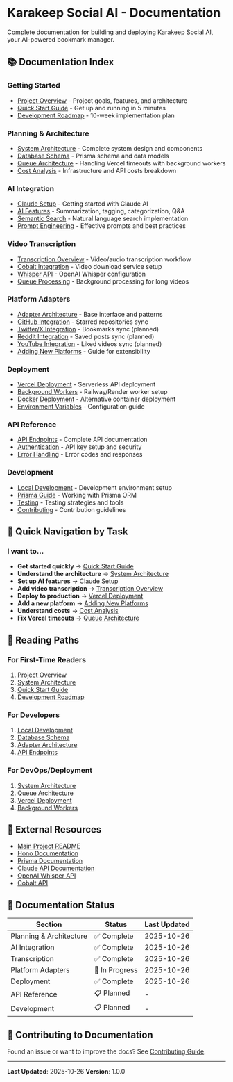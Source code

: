 # Karakeep Social AI - Documentation

Complete documentation for building and deploying Karakeep Social AI, your AI-powered bookmark manager.

## 📚 Documentation Index

### Getting Started
- [Project Overview](./planning/overview.md) - Project goals, features, and architecture
- [Quick Start Guide](./planning/quick-start.md) - Get up and running in 5 minutes
- [Development Roadmap](./planning/roadmap.md) - 10-week implementation plan

### Planning & Architecture
- [System Architecture](./architecture/system-design.md) - Complete system design and components
- [Database Schema](./architecture/database-schema.md) - Prisma schema and data models
- [Queue Architecture](./architecture/queue-system.md) - Handling Vercel timeouts with background workers
- [Cost Analysis](./planning/cost-analysis.md) - Infrastructure and API costs breakdown

### AI Integration
- [Claude Setup](./ai/claude-setup.md) - Getting started with Claude AI
- [AI Features](./ai/features.md) - Summarization, tagging, categorization, Q&A
- [Semantic Search](./ai/semantic-search.md) - Natural language search implementation
- [Prompt Engineering](./ai/prompt-engineering.md) - Effective prompts and best practices

### Video Transcription
- [Transcription Overview](./transcription/overview.md) - Video/audio transcription workflow
- [Cobalt Integration](./transcription/cobalt-setup.md) - Video download service setup
- [Whisper API](./transcription/whisper-setup.md) - OpenAI Whisper configuration
- [Queue Processing](./transcription/queue-processing.md) - Background processing for long videos

### Platform Adapters
- [Adapter Architecture](./platforms/adapter-architecture.md) - Base interface and patterns
- [GitHub Integration](./platforms/github.md) - Starred repositories sync
- [Twitter/X Integration](./platforms/twitter.md) - Bookmarks sync (planned)
- [Reddit Integration](./platforms/reddit.md) - Saved posts sync (planned)
- [YouTube Integration](./platforms/youtube.md) - Liked videos sync (planned)
- [Adding New Platforms](./platforms/adding-platforms.md) - Guide for extensibility

### Deployment
- [Vercel Deployment](./deployment/vercel.md) - Serverless API deployment
- [Background Workers](./deployment/workers.md) - Railway/Render worker setup
- [Docker Deployment](./deployment/docker.md) - Alternative container deployment
- [Environment Variables](./deployment/environment.md) - Configuration guide

### API Reference
- [API Endpoints](./api/endpoints.md) - Complete API documentation
- [Authentication](./api/authentication.md) - API key setup and security
- [Error Handling](./api/error-handling.md) - Error codes and responses

### Development
- [Local Development](./development/local-setup.md) - Development environment setup
- [Prisma Guide](./development/prisma.md) - Working with Prisma ORM
- [Testing](./development/testing.md) - Testing strategies and tools
- [Contributing](./development/contributing.md) - Contribution guidelines

## 🎯 Quick Navigation by Task

### I want to...
- **Get started quickly** → [Quick Start Guide](./planning/quick-start.md)
- **Understand the architecture** → [System Architecture](./architecture/system-design.md)
- **Set up AI features** → [Claude Setup](./ai/claude-setup.md)
- **Add video transcription** → [Transcription Overview](./transcription/overview.md)
- **Deploy to production** → [Vercel Deployment](./deployment/vercel.md)
- **Add a new platform** → [Adding New Platforms](./platforms/adding-platforms.md)
- **Understand costs** → [Cost Analysis](./planning/cost-analysis.md)
- **Fix Vercel timeouts** → [Queue Architecture](./architecture/queue-system.md)

## 📖 Reading Paths

### For First-Time Readers
1. [Project Overview](./planning/overview.md)
2. [System Architecture](./architecture/system-design.md)
3. [Quick Start Guide](./planning/quick-start.md)
4. [Development Roadmap](./planning/roadmap.md)

### For Developers
1. [Local Development](./development/local-setup.md)
2. [Database Schema](./architecture/database-schema.md)
3. [Adapter Architecture](./platforms/adapter-architecture.md)
4. [API Endpoints](./api/endpoints.md)

### For DevOps/Deployment
1. [System Architecture](./architecture/system-design.md)
2. [Queue Architecture](./architecture/queue-system.md)
3. [Vercel Deployment](./deployment/vercel.md)
4. [Background Workers](./deployment/workers.md)

## 🔗 External Resources

- [Main Project README](../README.md)
- [Hono Documentation](https://hono.dev/)
- [Prisma Documentation](https://www.prisma.io/docs)
- [Claude API Documentation](https://docs.anthropic.com/)
- [OpenAI Whisper API](https://platform.openai.com/docs/guides/speech-to-text)
- [Cobalt API](https://github.com/imputnet/cobalt)

## 📝 Documentation Status

| Section | Status | Last Updated |
|---------|--------|--------------|
| Planning & Architecture | ✅ Complete | 2025-10-26 |
| AI Integration | ✅ Complete | 2025-10-26 |
| Transcription | ✅ Complete | 2025-10-26 |
| Platform Adapters | 🚧 In Progress | 2025-10-26 |
| Deployment | ✅ Complete | 2025-10-26 |
| API Reference | 📋 Planned | - |
| Development | 📋 Planned | - |

## 🤝 Contributing to Documentation

Found an issue or want to improve the docs? See [Contributing Guide](./development/contributing.md).

---

**Last Updated**: 2025-10-26
**Version**: 1.0.0
